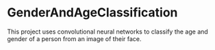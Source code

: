 # GenderAndAgeClassification
This project uses convolutional neural networks to classify the age and gender of a person from an image of their face.
